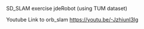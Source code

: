 SD_SLAM exercise jdeRobot (using TUM dataset)

Youtube Link to orb_slam 
https://youtu.be/-Jzhiunl3Ig
